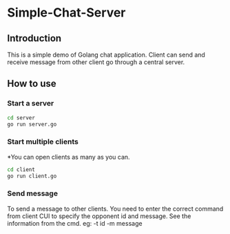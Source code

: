 # Simple-Chat-Server

## Introduction
This is a simple demo of Golang chat application. Client can send and receive message from other client go through a central server.

## How to use
### Start a server
```bash
cd server
go run server.go
```

### Start multiple clients
*You can open clients as many as you can.
```bash
cd client
go run client.go
```

### Send message
To send a message to other clients.
You need to enter the correct command from client CUI to specify the opponent id and message. See the information from the cmd.
eg:
-t id -m message
